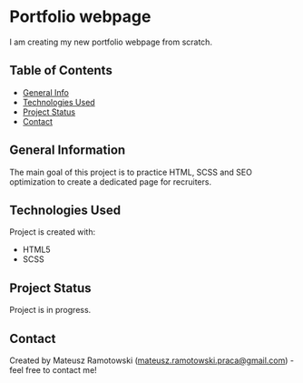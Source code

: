 # Portfolio webpage

I am creating my new portfolio webpage from scratch.

## Table of Contents

- [General Info](#general-information)
- [Technologies Used](#technologies-used)
- [Project Status](#project-status)
- [Contact](#contact)

## General Information

The main goal of this project is to practice HTML, SCSS and SEO optimization to create a dedicated page for recruiters.

## Technologies Used

Project is created with:

- HTML5
- SCSS

## Project Status

Project is in progress.

## Contact

Created by Mateusz Ramotowski (mateusz.ramotowski.praca@gmail.com) - feel free to contact me!
